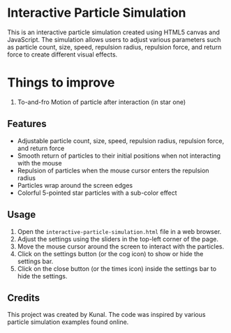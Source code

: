 # Interactive Particle Simulation

This is an interactive particle simulation created using HTML5 canvas and JavaScript. The simulation allows users to adjust various parameters such as particle count, size, speed, repulsion radius, repulsion force, and return force to create different visual effects.

# Things to improve
1. To-and-fro Motion of particle after interaction (in star one)
## Features

- Adjustable particle count, size, speed, repulsion radius, repulsion force, and return force
- Smooth return of particles to their initial positions when not interacting with the mouse
- Repulsion of particles when the mouse cursor enters the repulsion radius
- Particles wrap around the screen edges
- Colorful 5-pointed star particles with a sub-color effect

## Usage

1. Open the `interactive-particle-simulation.html` file in a web browser.
2. Adjust the settings using the sliders in the top-left corner of the page.
3. Move the mouse cursor around the screen to interact with the particles.
4. Click on the settings button (or the cog icon) to show or hide the settings bar.
5. Click on the close button (or the times icon) inside the settings bar to hide the settings.

## Credits

This project was created by Kunal. The code was inspired by various particle simulation examples found online.
